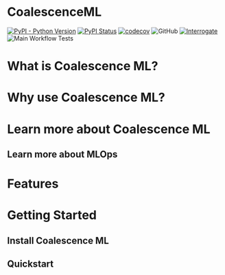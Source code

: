 # CoalescenceML

[![PyPI - Python Version](https://img.shields.io/pypi/pyversions/coalescenceml)](https://pypi.org/project/coalescenceml/)
[![PyPI Status](https://pepy.tech/badge/coalescenceml)](https://pepy.tech/project/coalescenceml)
[![codecov](https://codecov.io/gh/bayoumi17m/CoalescenceML/branch/main/graph/badge.svg?token=7QNV6GV4B3)](https://codecov.io/gh/bayoumi17m/CoalescenceML)
![GitHub](https://img.shields.io/github/license/bayoumi17m/CoalescenceML)
[![Interrogate](docs/interrogate.svg)](https://interrogate.readthedocs.io/en/latest/)
![Main Workflow Tests](https://github.com/bayoumi17m/CoalescenceML/actions/workflows/main.yml/badge.svg)

# What is Coalescence ML?

# Why use Coalescence ML?

# Learn more about Coalescence ML

## Learn more about MLOps

# Features

# Getting Started

## Install Coalescence ML

## Quickstart

